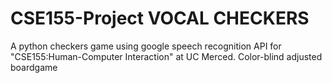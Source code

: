 # CSE155-Project VOCAL CHECKERS
A python checkers game using google speech recognition API for "CSE155:Human-Computer Interaction" at UC Merced.
Color-blind adjusted boardgame
